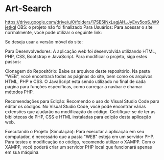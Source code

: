 # Art-Search
https://drive.google.com/drive/u/0/folders/17SE5INxLagjAH_JyEvy5ooS_W9jetkql
OBS: o projeto não foi finalizado
Para Usuários:
Para acessar o site normalmente, você pode utilizar o seguinte link: 

Se deseja usar a versão móvel do site:

Para Desenvolvedores:
A aplicação web foi desenvolvida utilizando HTML, PHP, CSS, Bootstrap e JavaScript. Para modificar o projeto, siga estes passos:

Clonagem do Repositório: Baixe os arquivos deste repositório. Na pasta "WEB", você encontrará todas as páginas do site, bem como os arquivos HTML, PHP e CSS. O JavaScript está sendo utilizado no final de cada página para funções específicas, como carregar a navbar e chamar métodos PHP.

Recomendações para Edição: Recomendo o uso do Visual Studio Code para editar os códigos. No Visual Studio Code, você pode encontrar várias extensões que ajudarão na modificação do código. Certifique-se de ter as bibliotecas de PHP, CSS e HTML instaladas para edição desta aplicação web.

Executando o Projeto (Simulação): Para executar a aplicação em seu computador, é necessário que a pasta "WEB" esteja em um servidor PHP. Para testes e modificação do código, recomendo utilizar o XAMPP. Com o XAMPP, você poderá criar um servidor PHP local que funcionará apenas em sua máquina.
